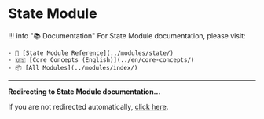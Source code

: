 # State Module

!!! info "📚 Documentation"
    For State Module documentation, please visit:
    
    - 🔧 [State Module Reference](../modules/state/)
    - 🇺🇸 [Core Concepts (English)](../en/core-concepts/)
    - 📦 [All Modules](../modules/index/)

---

<script>window.location.href="../modules/state/";</script>

**Redirecting to State Module documentation...**

If you are not redirected automatically, [click here](modules/state).

